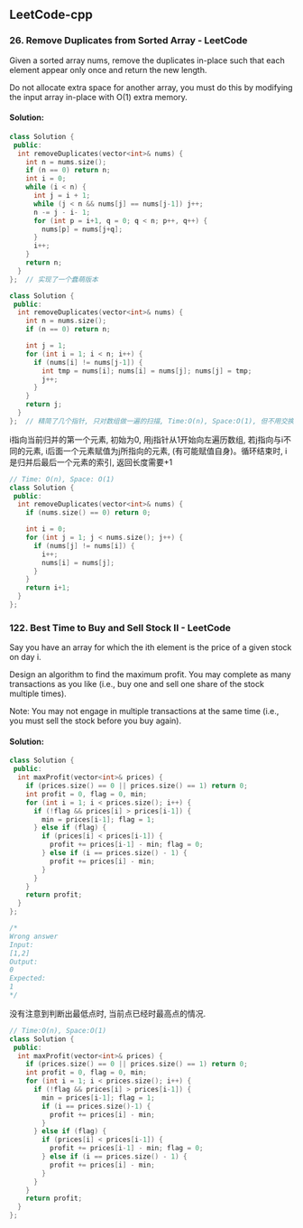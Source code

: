 ## LeetCode-cpp

### 26. Remove Duplicates from Sorted Array - LeetCode

Given a sorted array nums, remove the duplicates in-place such that each element appear only once and return the new length.

Do not allocate extra space for another array, you must do this by modifying the input array in-place with O(1) extra memory.

#### Solution:

```cpp
class Solution {
 public:
  int removeDuplicates(vector<int>& nums) {
    int n = nums.size();
    if (n == 0) return n;
    int i = 0;
    while (i < n) {
      int j = i + 1;
      while (j < n && nums[j] == nums[j-1]) j++;
      n -= j - i- 1;
      for (int p = i+1, q = 0; q < n; p++, q++) {
        nums[p] = nums[j+q];
      }
      i++;
    }
    return n;
  }
};  // 实现了一个蠢萌版本
```

```cpp
class Solution {
 public:
  int removeDuplicates(vector<int>& nums) {
    int n = nums.size();
    if (n == 0) return n;

    int j = 1;
    for (int i = 1; i < n; i++) {
      if (nums[i] != nums[j-1]) {
        int tmp = nums[i]; nums[i] = nums[j]; nums[j] = tmp;
        j++;
      }
    }
    return j;
  }
};  // 精简了几个指针, 只对数组做一遍的扫描, Time:O(n), Space:O(1), 但不用交换赋值就可以
```



i指向当前归并的第一个元素, 初始为0, 用j指针从1开始向左遍历数组, 若j指向与i不同的元素, i后面一个元素赋值为j所指向的元素, (有可能赋值自身)。循环结束时, i是归并后最后一个元素的索引, 返回长度需要+1

```cpp
// Time: O(n), Space: O(1)
class Solution {
 public:
  int removeDuplicates(vector<int>& nums) {
    if (nums.size() == 0) return 0;

    int i = 0;
    for (int j = 1; j < nums.size(); j++) {
      if (nums[j] != nums[i]) {
        i++;
        nums[i] = nums[j];
      }
    }
    return i+1;
  }
};
```

### 122. Best Time to Buy and Sell Stock II - LeetCode

Say you have an array for which the ith element is the price of a given stock on day i.

Design an algorithm to find the maximum profit. You may complete as many transactions as you like (i.e., buy one and sell one share of the stock multiple times).

Note: You may not engage in multiple transactions at the same time (i.e., you must sell the stock before you buy again).


#### Solution:

```cpp
class Solution {
 public:
  int maxProfit(vector<int>& prices) {
    if (prices.size() == 0 || prices.size() == 1) return 0;
    int profit = 0, flag = 0, min;
    for (int i = 1; i < prices.size(); i++) {
      if (!flag && prices[i] > prices[i-1]) {
        min = prices[i-1]; flag = 1;
      } else if (flag) {
        if (prices[i] < prices[i-1]) {
          profit += prices[i-1] - min; flag = 0;
        } else if (i == prices.size() - 1) {
          profit += prices[i] - min;
        }
      }
    }
    return profit;
  }
};

/*
Wrong answer
Input:
[1,2]
Output:
0
Expected:
1
*/
```

没有注意到判断出最低点时, 当前点已经时最高点的情况.

```cpp
// Time:O(n), Space:O(1)
class Solution {
 public:
  int maxProfit(vector<int>& prices) {
    if (prices.size() == 0 || prices.size() == 1) return 0;
    int profit = 0, flag = 0, min;
    for (int i = 1; i < prices.size(); i++) {
      if (!flag && prices[i] > prices[i-1]) {
        min = prices[i-1]; flag = 1;
        if (i == prices.size()-1) {
          profit += prices[i] - min;
        }
      } else if (flag) {
        if (prices[i] < prices[i-1]) {
          profit += prices[i-1] - min; flag = 0;
        } else if (i == prices.size() - 1) {
          profit += prices[i] - min;
        }
      }
    }
    return profit;
  }
};
```
